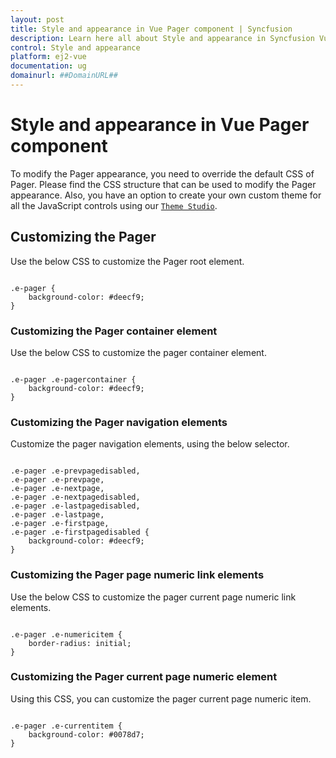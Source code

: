 ```yaml
---
layout: post
title: Style and appearance in Vue Pager component | Syncfusion
description: Learn here all about Style and appearance in Syncfusion Vue Pager component of Syncfusion Essential JS 2 and more.
control: Style and appearance 
platform: ej2-vue
documentation: ug
domainurl: ##DomainURL##
---
```


# Style and appearance in Vue Pager component

To modify the Pager appearance, you need to override the default CSS of Pager. Please find the CSS structure that can be used to modify the Pager appearance. Also, you have an option to create your own custom theme for all the JavaScript controls using our [`Theme Studio`](https://ej2.syncfusion.com/themestudio/?theme=material).

## Customizing the Pager

Use the below CSS to customize the Pager root element.

```

.e-pager {
    background-color: #deecf9;
}

```

### Customizing the Pager container element

Use the below CSS to customize the pager container element.

```

.e-pager .e-pagercontainer {
    background-color: #deecf9;
}

```

### Customizing the Pager navigation elements

Customize the pager navigation elements, using the below selector.

```

.e-pager .e-prevpagedisabled,
.e-pager .e-prevpage,
.e-pager .e-nextpage,
.e-pager .e-nextpagedisabled,
.e-pager .e-lastpagedisabled,
.e-pager .e-lastpage,
.e-pager .e-firstpage,
.e-pager .e-firstpagedisabled {
    background-color: #deecf9;
}

```

### Customizing the Pager page numeric link elements

Use the below CSS to customize the pager current page numeric link elements.

```

.e-pager .e-numericitem {
    border-radius: initial;
}

```

### Customizing the Pager current page numeric element

Using this CSS, you can customize the pager current page numeric item.

```

.e-pager .e-currentitem {
    background-color: #0078d7;
}

```